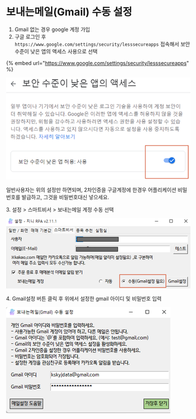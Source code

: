 # 보내는메일(Gmail) 수동 설정

1. Gmail 없는 경우 google 계정 가입
2. &#x20;구글 로그인 후 `https://www.google.com/settings/security/lesssecureapps` 접속해서 보안 수준이 낮은 앱의 액세스 사용으로 선택

{% embed url="https://www.google.com/settings/security/lesssecureapps" %}

![](<../.gitbook/assets/image (88).png>)

일반사용자는 위의 설정만 하면되며, 2차인증을 구글계정에 한경우 어플리케이션 비밀번호를 발급하고, 그것을 비밀번호대신 넣으세요.



3\. 설정 > 스마트비서 > 보내는메일 계정 수동 선택

![](<../.gitbook/assets/image (10).png>)



4\. Gmail설정 버튼 클릭 후 위에서 설정한 gmail 아이디 및 비밀번호 입력

![](<../.gitbook/assets/image (3) (2).png>)
